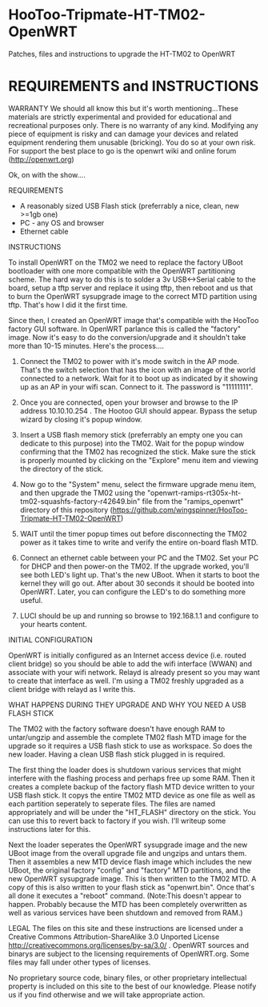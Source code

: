 HooToo-Tripmate-HT-TM02-OpenWRT
===============================

Patches, files and instructions to upgrade the HT-TM02 to OpenWRT


REQUIREMENTS and INSTRUCTIONS
==================


WARRANTY
We should all know this but it's worth mentioning...These materials are strictly
experimental and provided for educational and recreational purposes only. There
is no warranty of any kind. Modifying any piece of equipment is risky and can
damage your devices and related equipment rendering them unusable (bricking).
You do so at your own risk. For support the best place to go is the openwrt wiki
and online forum (http://openwrt.org)

Ok, on with the show....

REQUIREMENTS

- A reasonably sized USB Flash stick (preferrably a nice, clean, new >=1gb one)
- PC - any OS and browser
- Ethernet cable

INSTRUCTIONS

To install OpenWRT on the TM02 we need to replace the factory UBoot bootloader with one more
compatible with the OpenWRT partitioning scheme. The hard way to do this is to
solder a 3v USB<->Serial cable to the board, setup a tftp server and replace it
using tftp, then reboot and us that to  burn the OpenWRT sysupgrade image to the
correct MTD partition using tftp. That's how I did it the first time.

Since then, I created an OpenWRT image that's compatible with
the HooToo factory GUI software. In OpenWRT parlance this is called the "factory"
image. Now it's easy to do the conversion/upgrade and it shouldn't take more
than 10-15 minutes. Here's the process....

1. Connect the TM02 to power with it's mode switch in the AP mode. That's the
switch selection that has the icon with an image of the world connected to a
network. Wait for it to boot up as indicated by it showing up as an AP in your
wifi scan. Connect to it. The password is "11111111".

2. Once you are connected, open your browser and browse to the IP address
10.10.10.254 . The Hootoo GUI should appear. Bypass the setup wizard by closing
it's popup window.

3. Insert a USB flash memory stick (preferrably an empty one you can dedicate to
this purpose) into the TM02. Wait for the popup window confirming that the TM02
has recognized the stick. Make sure the stick is properly mounted by clicking on
the "Explore" menu item and viewing the directory of the stick.

4. Now go to the "System" menu, select the firmware upgrade menu item, and then
upgrade the TM02 using the "openwrt-ramips-rt305x-ht-tm02-squashfs-factory-r42649.bin" 
file from the "ramips_openwrt" directory of this repository
(https://github.com/wingspinner/HooToo-Tripmate-HT-TM02-OpenWRT)

5. WAIT until the timer popup times out before disconnecting the TM02 power as
it takes time to write and verify the entire on-board flash MTD.

6. Connect an ethernet cable between your PC and the TM02. Set your PC for DHCP
and then power-on the TM02. If the upgrade worked, you'll see both LED's light
up. That's the new UBoot. When it starts to boot the kernel they will go out. 
After about 30 seconds it should be booted into OpenWRT. Later, you can configure 
the LED's to do something more useful.

7. LUCI should be up and running so browse to 192.168.1.1 and configure to your
hearts content. 

INITIAL CONFIGURATION

OpenWRT is initially configured as an Internet access device (i.e. routed client
bridge) so you should be able to add the wifi interface (WWAN) and associate
with your wifi network. Relayd is already present so you may want to create that
interface as well. I'm using a TM02 freshly upgraded as a client bridge with
relayd as I write this.


WHAT HAPPENS DURING THEY UPGRADE AND WHY YOU NEED A USB FLASH STICK

The TM02 with the factory software doesn't have enough RAM to untar/ungzip and
assemble the complete TM02 flash MTD image for the upgrade so it requires a USB
flash stick to use as workspace. So does the new loader. Having a clean USB
flash stick plugged in is required.

The first thing the loader does is shutdown various services that might
interfere with the flashing process and perhaps free up some RAM. Then it
creates a complete backup of the factory flash MTD device written to your USB
flash stick. It copys the entire TM02 MTD device as one file as well as each
partition seperately to seperate files. The files are named appropriately and
will be under the "HT_FLASH" directory on the stick. You can use this to revert
back to factory if you wish. I'll writeup some instructions later for this. 

Next the loader seperates the OpenWRT sysupgrade image and the new UBoot image
from the overall upgrade file and  ungzips and untars them. Then it assembles a
new MTD device flash image which includes the new UBoot, the original factory
"config" and "factory" MTD partitions, and the new OpenWRT sysupgrade image.
This is then written to the TM02 MTD. A copy of this is also written to your
flash stick as "openwrt.bin". Once that's all done it executes a "reboot"
command. (Note:This doesn't appear to happen. Probably because the MTD has been
completely overwritten as well as various services have been shutdown and
removed from RAM.)



LEGAL
The files on this site and these instructions are licensed under a  Creative
Commons Attribution-ShareAlike 3.0 Unported License
http://creativecommons.org/licenses/by-sa/3.0/ . OpenWRT sources and binarys are
subject to the licensing requirements of OpenWRT.org. Some files may fall under
other types of licenses. 

No proprietary source code, binary files, or other proprietary intellectual property is
included on this site to the best of our knowledge.
Please notify us if you find otherwise and we will take appropriate action. 
